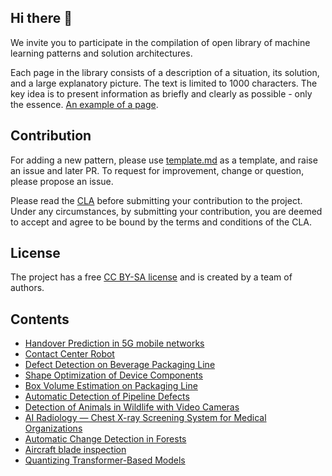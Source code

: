 ## Hi there 👋

We invite you to participate in the compilation of open library of machine learning patterns and solution architectures.

Each page in the library consists of a description of a situation, its solution, and a large explanatory picture. The text is limited to 1000 characters. The key idea is to present information as briefly and clearly as possible - only the essence. [An example of a page](https://github.com/ml-patterns/ml-patterns/blob/main/library/Defect%20Detection%20on%20Beverage%20Packaging%20Line.md).

## Contribution

For adding a new pattern, please use [template.md](https://github.com/ml-patterns/ml-patterns/blob/main/library/template.md) as a template, and raise an issue and later PR.
To request for improvement, change or question, please propose an issue.

Please read the [CLA](https://github.com/ml-patterns/ml-patterns/blob/main/CLA.md) before submitting your contribution to the project. Under any circumstances, by submitting your contribution, you are deemed to accept and agree to be bound by the terms and conditions of the CLA.

## License 

The project has a free [CC BY-SA license](https://creativecommons.org/licenses/by-sa/3.0/) and is created by a team of authors.

## Contents

* [Handover Prediction in 5G mobile networks](https://github.com/ml-patterns/ml-patterns/blob/main/library/5G%20Handover%20Prediction.md)
* [Contact Center Robot](https://github.com/ml-patterns/ml-patterns/blob/main/library/Contact%20Center%20Robot.md)
* [Defect Detection on Beverage Packaging Line](https://github.com/ml-patterns/ml-patterns/blob/main/library/Defect%20Detection%20on%20Beverage%20Packaging%20Line.md)
* [Shape Optimization of Device Components](https://github.com/ml-patterns/ml-patterns/blob/main/library/Shape%20Optimization%20of%20Device%20Components.md)
* [Box Volume Estimation on Packaging Line](https://github.com/ml-patterns/ml-patterns/blob/main/library/Box%20Volume%20Estimation%20on%20Packaging%20Line.md)
* [Automatic Detection of Pipeline Defects](https://github.com/ml-patterns/ml-patterns/blob/main/library/Automatic%20Detection%20of%20Pipeline%20Defects.md)
* [Detection of Animals in Wildlife with Video Cameras](https://github.com/ml-patterns/ml-patterns/blob/main/library/Detection%20of%20Animals%20in%20Wildlife%20with%20Video%20Cameras.md)
* [AI Radiology — Chest X-ray Screening System for Medical Organizations](https://github.com/ml-patterns/ml-patterns/blob/main/library/AI%20Radiology%20%E2%80%94%20Chest%20X-ray%20Screening%20System%20for%20Medical%20Organizations.md)
* [Automatic Change Detection in Forests](https://github.com/ml-patterns/ml-patterns/blob/main/library/Automatic_Change_Detection_in_Forests.md)
* [Aircraft blade inspection](https://github.com/ml-patterns/ml-patterns/blob/main/library/Aircraft%20blade%20inspection.md)
* [Quantizing Transformer-Based Models](https://github.com/ml-patterns/ml-patterns/blob/main/library/Quantizing%20Transformer-Based%20Models.md)

<!--
**ml-patterns/ml-patterns** is a ✨ _special_ ✨ repository because its `README.md` (this file) appears on your GitHub profile.

Here are some ideas to get you started:

- 🔭 I’m currently working on ...
- 🌱 I’m currently learning ...
- 👯 I’m looking to collaborate on ...
- 🤔 I’m looking for help with ...
- 💬 Ask me about ...
- 📫 How to reach me: ...
- 😄 Pronouns: ...
- ⚡ Fun fact: ...
-->
